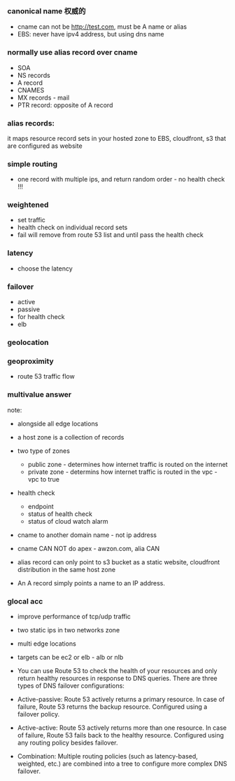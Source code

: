 ### canonical name 权威的

- cname can not be http://test.com, must be A name or alias
- EBS: never have ipv4 address, but using dns name

### normally use alias record over cname

- SOA
- NS records
- A record
- CNAMES
- MX records - mail
- PTR record: opposite of A record

### alias records: 
it maps resource record sets in your hosted zone to EBS, cloudfront, s3 that are configured as website


### simple routing
- one record with multiple ips, and return random order -  no health check !!!


### weightened
- set traffic
- health check on individual record sets
- fail will remove from route 53 list and until pass the health check


### latency
- choose the latency


### failover
- active 
- passive
- for health check 
- elb

### geolocation

### geoproximity
- route 53 traffic flow

### multivalue answer

note:
- alongside all edge locations
- a host zone is a collection of records
- two type of zones
  - public zone - determines how internet traffic is routed on the internet
  - private zone - determins how internet traffic is routed in the vpc - vpc to true
  
- health check
  - endpoint
  - status of health check
  - status of cloud watch alarm
  
  
- cname to another domain name - not ip address
- cname CAN NOT do apex - awzon.com, alia CAN
- alias record can only point to s3 bucket as a static website, cloudfront distribution in the same host zone
- An A record simply points a name to an IP address.

### glocal acc
- improve performance of tcp/udp traffic
- two static ips in two networks zone
- multi edge locations
- targets can be ec2 or elb - alb or nlb

- You can use Route 53 to check the health of your resources and only return healthy resources in response to DNS queries. There are three types of DNS failover configurations:

- Active-passive: Route 53 actively returns a primary resource. In case of failure, Route 53 returns the backup resource. Configured using a failover policy.
- Active-active: Route 53 actively returns more than one resource. In case of failure, Route 53 fails back to the healthy resource. Configured using any routing policy besides failover.
- Combination: Multiple routing policies (such as latency-based, weighted, etc.) are combined into a tree to configure more complex DNS failover.

